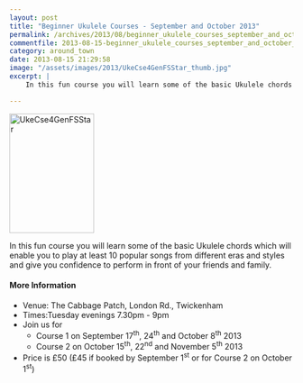 ```yaml
---
layout: post
title: "Beginner Ukulele Courses - September and October 2013"
permalink: /archives/2013/08/beginner_ukulele_courses_september_and_october_201.html
commentfile: 2013-08-15-beginner_ukulele_courses_september_and_october_201
category: around_town
date: 2013-08-15 21:29:58
image: "/assets/images/2013/UkeCse4GenFSStar_thumb.jpg"
excerpt: |
    In this fun course you will learn some of the basic Ukulele chords which will enable you to play at least 10 popular songs from different eras and styles and give you confidence to perform in front of your friends and family.

---
```


<a href="/assets/images/2013/UkeCse4GenFSStar.jpg" title="See larger version of - UkeCse4GenFSStar"><img src="/assets/images/2013/UkeCse4GenFSStar_thumb.jpg" width="150" height="212" alt="UkeCse4GenFSStar" class="photo right" /></a>

In this fun course you will learn some of the basic Ukulele chords which will enable you to play at least 10 popular songs from different eras and styles and give you confidence to perform in front of your friends and family.

#### More Information

-   Venue: The Cabbage Patch, London Rd., Twickenham
-   Times:Tuesday evenings 7.30pm - 9pm
-   Join us for
    -   Course 1 on September 17<sup>th</sup>, 24<sup>th</sup> and October 8<sup>th</sup> 2013
    -   Course 2 on October 15<sup>th</sup>, 22<sup>nd</sup> and November 5<sup>th</sup> 2013
-   Price is £50 (£45 if booked by September 1<sup>st</sup> or for Course 2 on October 1<sup>st</sup>)
